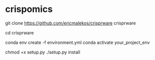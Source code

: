 # crispomics
git clone https://github.com/ericmalekos/crisprware crisprware 

cd crisprware 
 
conda env create -f environment.yml 
conda activate your_project_env 
 
chmod +x setup.py 
./setup.py install 
